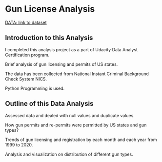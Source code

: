 # Gun License Analysis

[DATA: link to dataset](https://docs.google.com/spreadsheets/d/1TKbDHvosvzHMbgIeY9WYOiEEE-criPkokfkBk710C7U/edit?usp=sharing)

## Introduction to this Analysis
I completed this analysis project as a part of Udacity Data Analyst Certification program.

Brief analysis of gun licensing and permits of US states.

The data has been collected from National Instant Criminal Background Check System NICS. 

Python Programming is used.

## Outline of this Data Analysis
Assessed data and dealed with null values and duplicate values.

How gun permits and re-permits were permitted by US states and gun types?

Trends of gun licensing and registration by each month and each year from 1999 to 2020.

Analysis and visualization on distribution of different gun types.


